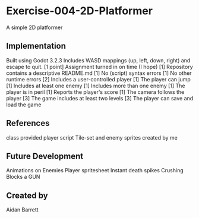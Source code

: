 
# Exercise-004-2D-Platformer
A simple 2D platformer

## Implementation
Built using Godot 3.2.3
Includes WASD mappings (up, left, down, right) and escape to quit.
[1 point] Assignment turned in on time (I hope)
[1] Repository contains a descriptive README.md
[1] No (script) syntax errors
[1] No other runtime errors
[2] Includes a user-controlled player
[1] The player can jump
[1] Includes at least one enemy
[1] Includes more than one enemy
[1] The player is in peril
[1] Reports the player's score
[1] The camera follows the player
[3] The game includes at least two levels
[3] The player can save and load the game


## References
class provided player script
Tile-set and enemy sprites created by me

## Future Development
Animations on Enemies
Player spritesheet
Instant death spikes
Crushing Blocks
a GUN

## Created by 
Aidan Barrett


